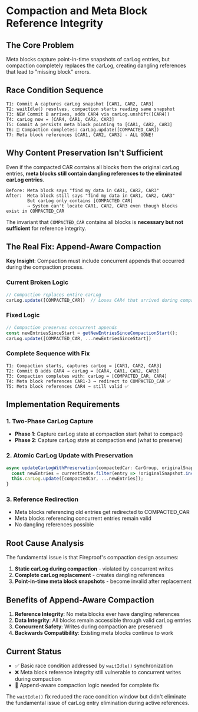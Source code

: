 # Compaction and Meta Block Reference Integrity

## The Core Problem

Meta blocks capture point-in-time snapshots of carLog entries, but compaction completely replaces the carLog, creating dangling references that lead to "missing block" errors.

## Race Condition Sequence

```
T1: Commit A captures carLog snapshot [CAR1, CAR2, CAR3] 
T2: waitIdle() resolves, compaction starts reading same snapshot
T3: NEW Commit B arrives, adds CAR4 via carLog.unshift([CAR4])
T4: carLog now = [CAR4, CAR1, CAR2, CAR3]
T5: Commit A persists meta block pointing to [CAR1, CAR2, CAR3]
T6: 🚨 Compaction completes: carLog.update([COMPACTED_CAR])
T7: Meta block references [CAR1, CAR2, CAR3] - ALL GONE!
```

## Why Content Preservation Isn't Sufficient

Even if the compacted CAR contains all blocks from the original carLog entries, **meta blocks still contain dangling references to the eliminated carLog entries**.

```
Before: Meta block says "find my data in CAR1, CAR2, CAR3"
After:  Meta block still says "find my data in CAR1, CAR2, CAR3" 
        But carLog only contains [COMPACTED_CAR]
        → System can't locate CAR1, CAR2, CAR3 even though blocks exist in COMPACTED_CAR
```

The invariant that `COMPACTED_CAR` contains all blocks is **necessary but not sufficient** for reference integrity.

## The Real Fix: Append-Aware Compaction

**Key Insight**: Compaction must include concurrent appends that occurred during the compaction process.

### Current Broken Logic
```typescript
// Compaction replaces entire carLog
carLog.update([COMPACTED_CAR])  // Loses CAR4 that arrived during compaction
```

### Fixed Logic
```typescript
// Compaction preserves concurrent appends
const newEntriesSinceStart = getNewEntriesSinceCompactionStart();
carLog.update([COMPACTED_CAR, ...newEntriesSinceStart])
```

### Complete Sequence with Fix
```
T1: Compaction starts, captures carLog = [CAR1, CAR2, CAR3]
T2: Commit B adds CAR4 → carLog = [CAR4, CAR1, CAR2, CAR3]  
T3: Compaction completes with: carLog = [COMPACTED_CAR, CAR4]
T4: Meta block references CAR1-3 → redirect to COMPACTED_CAR ✅
T5: Meta block references CAR4 → still valid ✅
```

## Implementation Requirements

### 1. Two-Phase CarLog Capture
- **Phase 1**: Capture carLog state at compaction start (what to compact)
- **Phase 2**: Capture carLog state at compaction end (what to preserve)

### 2. Atomic CarLog Update with Preservation
```typescript
async updateCarLogWithPreservation(compactedCar: CarGroup, originalSnapshot: CarGroup[], currentState: CarGroup[]) {
  const newEntries = currentState.filter(entry => !originalSnapshot.includes(entry));
  this.carLog.update([compactedCar, ...newEntries]);
}
```

### 3. Reference Redirection
- Meta blocks referencing old entries get redirected to COMPACTED_CAR
- Meta blocks referencing concurrent entries remain valid
- No dangling references possible

## Root Cause Analysis

The fundamental issue is that Fireproof's compaction design assumes:
1. **Static carLog during compaction** - violated by concurrent writes
2. **Complete carLog replacement** - creates dangling references
3. **Point-in-time meta block snapshots** - become invalid after replacement

## Benefits of Append-Aware Compaction

1. **Reference Integrity**: No meta blocks ever have dangling references
2. **Data Integrity**: All blocks remain accessible through valid carLog entries
3. **Concurrent Safety**: Writes during compaction are preserved
4. **Backwards Compatibility**: Existing meta blocks continue to work

## Current Status

- ✅ Basic race condition addressed by `waitIdle()` synchronization
- ❌ Meta block reference integrity still vulnerable to concurrent writes during compaction
- 🔄 Append-aware compaction logic needed for complete fix

The `waitIdle()` fix reduced the race condition window but didn't eliminate the fundamental issue of carLog entry elimination during active references.